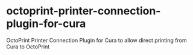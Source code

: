 # octoprint-printer-connection-plugin-for-cura
OctoPrint Printer Connection Plugin for Cura to allow direct printing from Cura to OctoPrint

